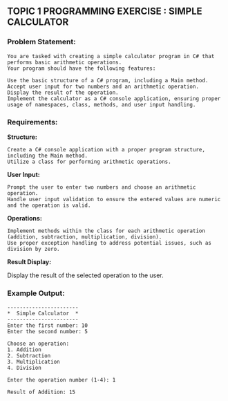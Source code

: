 ## TOPIC 1 PROGRAMMING EXERCISE : SIMPLE CALCULATOR


### Problem Statement:
```
You are tasked with creating a simple calculator program in C# that performs basic arithmetic operations.
Your program should have the following features:

Use the basic structure of a C# program, including a Main method.
Accept user input for two numbers and an arithmetic operation.
Display the result of the operation.
Implement the calculator as a C# console application, ensuring proper usage of namespaces, class, methods, and user input handling.
```

### Requirements:

**Structure:**
```
Create a C# console application with a proper program structure, including the Main method.
Utilize a class for performing arithmetic operations.
```
**User Input:**
```
Prompt the user to enter two numbers and choose an arithmetic operation.
Handle user input validation to ensure the entered values are numeric and the operation is valid.
```
**Operations:**
```
Implement methods within the class for each arithmetic operation (addition, subtraction, multiplication, division).
Use proper exception handling to address potential issues, such as division by zero.
```

**Result Display:**

Display the result of the selected operation to the user.


### Example Output:
```
-----------------------
*  Simple Calculator  *
-----------------------
Enter the first number: 10
Enter the second number: 5

Choose an operation:
1. Addition
2. Subtraction
3. Multiplication
4. Division

Enter the operation number (1-4): 1

Result of Addition: 15
```
